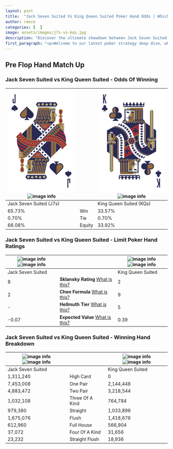 ```yaml
---
layout: post
title:  "Jack Seven Suited Vs King Queen Suited Poker Hand Odds | Which Is The Better Hand In Poker? A Complete Guide"
author: reece
categories: [  ]
image: assets/images/j7s-vs-kqs.jpg
description: "Discover the ultimate showdown between Jack Seven Suited and King Queen Suited in poker! Uncover the odds, strategies, and scenarios where one hand triumphs over the other. Get ready to up your poker game with this thrilling analysis."
first_paragraph: "<p>Welcome to our latest poker strategy deep dive, where we're pitting two distinct hands against each other in a high-stakes showdown: Jack Seven Suited vs King Queen Suited.</p><p>In the dynamic world of poker, every decision counts, and knowing which hand holds the upper hand is key to your success at the table.</p><p>In this article, we'll dissect these two hands, explore the scenarios where one dominates the other, and equip you with the knowledge to make strategic choices that can tip the odds in your favor.</p><p>Get ready to unravel the intriguing dynamics of these poker hands and elevate your game to new heights.</p>"
---
```




[comment]: # (sp0)

## Pre Flop Hand Match Up

<div class="table hand-ratings" markdown="1"> 



### Jack Seven Suited vs King Queen Suited - Odds Of Winning


    
| ![image info](assets/images/hand1/j.png) ![image info](assets/images/hand1/7s.png) |  | ![image info](assets/images/hand2/k.png) ![image info](assets/images/hand2/qs.png) |
| -------- | -------- | -------- |
| Jack Seven Suited (J7s) |  | King Queen Suited (KQs) |
| 65.73% | Win | 33.57% |
| 0.70% | Tie | 0.70% |
| 66.08% | Equity | 33.92% |




[comment]: # (sp1)



### Jack Seven Suited vs King Queen Suited - Limit Poker Hand Ratings


    
| ![image info](https://www.riverpairs.com/assets/images/hand1/j.png) ![image info](https://www.riverpairs.com/assets/images/hand1/7s.png) |  | ![image info](https://www.riverpairs.com/assets/images/hand2/k.png) ![image info](https://www.riverpairs.com/assets/images/hand2/qs.png) |
| -------- | -------- | -------- |
| Jack Seven Suited |  | King Queen Suited |
| 8 | **Sklansky Rating** [What is this?](/sklansky-rating-explained) | 2 |
| 2 | **Chen Formula** [What is this?](/chen-formula-explained) | 9 |
| - | **Hellmuth Tier** [What is this?](/Hellmuth-tier-explained) | 5 |
| -0.07 | **Expected Value** [What is this?](/expected-value-explained) | 0.39 |




[comment]: # (sp2)



### Jack Seven Suited vs King Queen Suited - Winning Hand Breakdown


    
| ![image info](https://www.riverpairs.com/assets/images/hand1/j.png) ![image info](https://www.riverpairs.com/assets/images/hand1/7s.png) |  | ![image info](https://www.riverpairs.com/assets/images/hand2/k.png) ![image info](https://www.riverpairs.com/assets/images/hand2/qs.png) |
| -------- | -------- | -------- |
| Jack Seven Suited |  | King Queen Suited |
| 1,311,240 | High Card | 0 |
| 7,453,008 | One Pair | 2,144,448 |
| 4,883,472 | Two Pair | 3,218,544 |
| 1,032,108 | Three Of A Kind | 764,784 |
| 979,380 | Straight | 1,033,896 |
| 1,675,076 | Flush | 1,418,676 |
| 612,960 | Full House | 566,904 |
| 37,072 | Four Of A Kind | 31,656 |
| 23,232 | Straight Flush | 18,936 |




[comment]: # (sp3)



</div>

[comment]: # (sp4)



[comment]: # (sp5)

